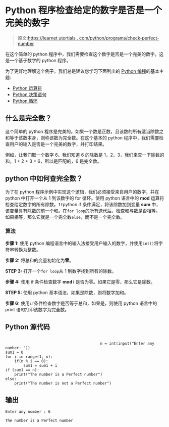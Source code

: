 # Python 程序检查给定的数字是否是一个完美的数字

> 原文:[https://learnet utortials . com/python/programs/check-perfect-number](https://learnetutorials.com/python/programs/check-perfect-number)

在这个简单的 python 程序中，我们需要检查这个数字是否是一个完美的数字。这是一个基于数字的 python 程序。

为了更好地理解这个例子，我们总是建议您学习下面列出的 [Python 编程](../ "Python tutorial")的基本主题:

*   [Python 运算符](../../python/python-operators "operators in python")
*   [Python 决策语句](../../python/decision-making-statements "python decision making")
*   [Python 循环](../../python/python-loop-tutorials "Loops in python")

## 什么是完全数？

这个简单的 python 程序是完美的。如果一个数是正数，且该数的所有适当除数之和等于该数本身，则称该数为完全数。在这个基本的 python 程序中，我们需要检查用户的输入是否是一个完美的数字，并打印结果。

例如，让我们取一个数字 6。我们知道 6 的除数是 1，2，3，我们来查一下除数的和，1 + 2 + 3 = 6，所以是匹配的，6 是完全数。

## python 中如何查完全数？

为了在 python 程序示例中实现这个逻辑，我们必须接受来自用户的数字，并在 python 中打开一个从 1 到该数字的 for 循环。使用 python 语言中的 **mod** 运算符检查给定数字的所有除数。`If`python if 条件满足，将该除数加到变量 **sum** 中，该变量具有除数的前一个和。在`for loop`的所有迭代后，检查和与数是否相等。如果相等，那么它就是一个完全数`else`，而不是一个完全数。

### 算法

**步骤 1:** 使用 python 编程语言中的输入法接受用户输入的数字，并使用`int()`将字符串转换为整数。

**步骤 2:** 将总和的变量初始化为**零**。

**STEP 3:** 打开一个`for loop`从 1 到数字找到所有的除数。

**步骤 4:** 使用 if 条件检查数字 **mod i** 是否为零。如果它是零，那么它是除数。

**STEP 5:** 使用 python 基本语法，如果是除数，则将数字加和。

**步骤 6:** 使用`if`条件检查数字是否等于总和，如果是，则使用 python 语言中的 print 语句打印该数字为完全数。

## Python 源代码

```

                                          n = int(input("Enter any number: "))
sum1 = 0
for i in range(1, n):
    if(n % i == 0):
        sum1 = sum1 + i
if (sum1 == n):
    print("The number is a Perfect number")
else:
    print("The number is not a Perfect number")

```

## 输出

```
Enter any number : 6

The number is a Perfect number
```